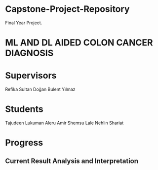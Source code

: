# Capstone-Project-Repository


Final Year Project.

# ML AND DL AIDED COLON CANCER DIAGNOSIS

# Supervisors
Refika Sultan Doğan
Bulent Yılmaz

# Students

Tajudeen Lukuman Aleru
Amir Shemsu Lale
Nehlin Shariat

# Progress

## Current Result Analysis and Interpretation

